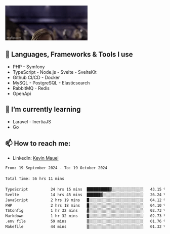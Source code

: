 ![Hello there!](banner.gif)

## 🤖 Languages, Frameworks & Tools I use
- PHP - Symfony
- TypeScript - Node.js - Svelte - SvelteKit
- Github CI/CD - Docker
- MySQL - PostgreSQL - Elasticsearch
- RabbitMQ - Redis
- OpenApi 

## 🌱 I’m currently learning
- Laravel - InertiaJS
- Go

## 📫 How to reach me:
- LinkedIn: [Kevin Mauel](https://www.linkedin.com/in/kevin-mauel/)

<!--START_SECTION:waka-->

```txt
From: 19 September 2024 - To: 19 October 2024

Total Time: 56 hrs 11 mins

TypeScript          24 hrs 15 mins  ██████████▓░░░░░░░░░░░░░░   43.15 %
Svelte              14 hrs 45 mins  ██████▓░░░░░░░░░░░░░░░░░░   26.24 %
JavaScript          2 hrs 19 mins   █░░░░░░░░░░░░░░░░░░░░░░░░   04.12 %
PHP                 2 hrs 18 mins   █░░░░░░░░░░░░░░░░░░░░░░░░   04.10 %
TSConfig            1 hr 32 mins    ▓░░░░░░░░░░░░░░░░░░░░░░░░   02.73 %
Markdown            1 hr 32 mins    ▓░░░░░░░░░░░░░░░░░░░░░░░░   02.73 %
.env file           59 mins         ▒░░░░░░░░░░░░░░░░░░░░░░░░   01.76 %
Makefile            44 mins         ▒░░░░░░░░░░░░░░░░░░░░░░░░   01.32 %
```

<!--END_SECTION:waka-->
